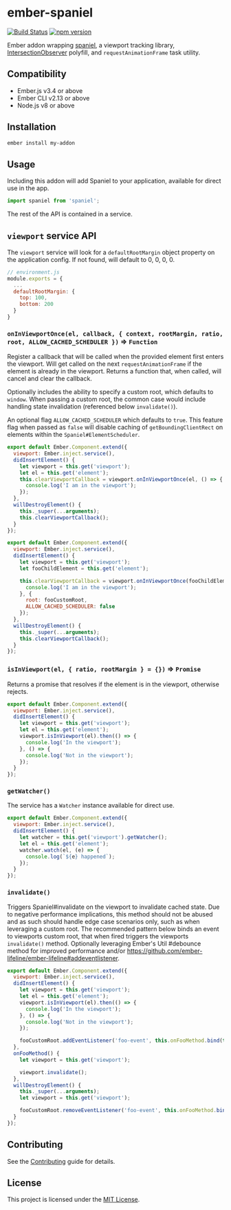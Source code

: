 # ember-spaniel

[![Build Status](https://travis-ci.com/ember-spaniel/ember-spaniel.svg?branch=master)](https://travis-ci.com/ember-spaniel/ember-spaniel)
[![npm version](https://badge.fury.io/js/ember-spaniel.svg)](https://www.npmjs.com/package/ember-spaniel)

Ember addon wrapping [spaniel](https://github.com/linkedin/spaniel), a viewport tracking library, [IntersectionObserver](https://github.com/WICG/IntersectionObserver) polyfill, and `requestAnimationFrame` task utility.

## Compatibility

- Ember.js v3.4 or above
- Ember CLI v2.13 or above
- Node.js v8 or above

## Installation

```bash
ember install my-addon
```

## Usage

Including this addon will add Spaniel to your application, available for direct use in the app.

```JavaScript
import spaniel from 'spaniel';
```

The rest of the API is contained in a service.

## `viewport` service API

The `viewport` service will look for a `defaultRootMargin` object property on the application config. If not found, will default to 0, 0, 0, 0.

```JavaScript
// environment.js
module.exports = {
  ...
  defaultRootMargin: {
    top: 100,
    bottom: 200
  }
}
```

### `onInViewportOnce(el, callback, { context, rootMargin, ratio, root, ALLOW_CACHED_SCHEDULER })` => `Function`

Register a callback that will be called when the provided element first enters the viewport. Will get called on the next `requestAnimationFrame` if the element is already in the viewport. Returns a function that, when called, will cancel and clear the callback.

Optionally includes the ability to specify a custom root, which defaults to `window`. When passing a custom root, the common case would include handling state invalidation (referenced below `invalidate()`).

An optional flag `ALLOW_CACHED_SCHEDULER` which defaults to `true`. This feature flag when passed as `false` will disable caching of `getBoundingClientRect` on elements within the `Spaniel#ElementScheduler`.

```JavaScript
export default Ember.Component.extend({
  viewport: Ember.inject.service(),
  didInsertElement() {
    let viewport = this.get('viewport');
    let el = this.get('element');
    this.clearViewportCallback = viewport.onInViewportOnce(el, () => {
      console.log('I am in the viewport');
    });
  },
  willDestroyElement() {
    this._super(...arguments);
    this.clearViewportCallback();
  }
});
```

```JavaScript
export default Ember.Component.extend({
  viewport: Ember.inject.service(),
  didInsertElement() {
    let viewport = this.get('viewport');
    let fooChildElement = this.get('element');

    this.clearViewportCallback = viewport.onInViewportOnce(fooChildElement, () => {
      console.log('I am in the viewport');
    }, {
      root: fooCustomRoot,
      ALLOW_CACHED_SCHEDULER: false
    });
  },
  willDestroyElement() {
    this._super(...arguments);
    this.clearViewportCallback();
  }
});
```

### `isInViewport(el, { ratio, rootMargin } = {})` => `Promise`

Returns a promise that resolves if the element is in the viewport, otherwise rejects.

```JavaScript
export default Ember.Component.extend({
  viewport: Ember.inject.service(),
  didInsertElement() {
    let viewport = this.get('viewport');
    let el = this.get('element');
    viewport.isInViewport(el).then(() => {
      console.log('In the viewport');
    }, () => {
      console.log('Not in the viewport');
    });
  }
});
```

### `getWatcher()`

The service has a `Watcher` instance available for direct use.

```JavaScript
export default Ember.Component.extend({
  viewport: Ember.inject.service(),
  didInsertElement() {
    let watcher = this.get('viewport').getWatcher();
    let el = this.get('element');
    watcher.watch(el, (e) => {
      console.log(`${e} happened`);
    });
  }
});
```

### `invalidate()`

Triggers Spaniel#invalidate on the viewport to invalidate cached state. Due to negative performance implications, this method should not be abused and as such should handle edge case scenarios only, such as when leveraging a custom root. The recommended pattern below binds an event to viewports custom root, that when fired triggers the viewports `invalidate()` method. Optionally leveraging Ember's Util #debounce method for improved performance and/or https://github.com/ember-lifeline/ember-lifeline#addeventlistener.

```JavaScript
export default Ember.Component.extend({
  viewport: Ember.inject.service(),
  didInsertElement() {
    let viewport = this.get('viewport');
    let el = this.get('element');
    viewport.isInViewport(el).then(() => {
      console.log('In the viewport');
    }, () => {
      console.log('Not in the viewport');
    });

    fooCustomRoot.addEventListener('foo-event', this.onFooMethod.bind(this), false);
  },
  onFooMethod() {
    let viewport = this.get('viewport');

    viewport.invalidate();
  },
  willDestroyElement() {
    this._super(...arguments);
    let viewport = this.get('viewport');

    fooCustomRoot.removeEventListener('foo-event', this.onFooMethod.bind(this), false);
  }
});
```

## Contributing

See the [Contributing](CONTRIBUTING.md) guide for details.

## License

This project is licensed under the [MIT License](LICENSE.md).
